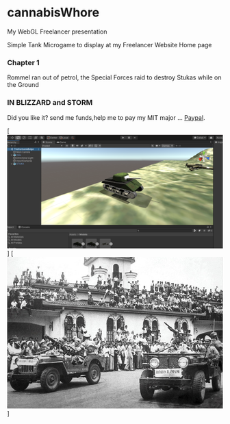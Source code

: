 # cannabisWhore

My WebGL Freelancer presentation 

Simple Tank Microgame to display at my Freelancer Website Home page 


### Chapter 1 

Rommel ran out of petrol, the Special Forces raid to destroy Stukas while on the Ground


### IN BLIZZARD and STORM

Did you like it? send me funds,help me to pay my MIT major  ... [Paypal](https://www.paypal.me/gospelOfLuke/25).

[![in blizzard and storm ... ](https://raw.githubusercontent.com/rgarro/cannabisWhore/main/ma4tankgame.png)]
[![in blizzard and storm ... ](https://raw.githubusercontent.com/rgarro/cannabisWhore/main/victoria53.jpeg)]


